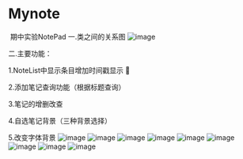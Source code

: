 # Mynote
 ​      期中实验NotePad
 一.类之间的关系图
 ![image](https://github.com/940275947/Mynote/blob/master/app/image/image1.png)

二.主要功能：

1.NoteList中显示条目增加时间戳显示  

2.添加笔记查询功能（根据标题查询）

3.笔记的增删改查

4.自选笔记背景（三种背景选择）

5.改变字体背景
 ![image](https://github.com/940275947/Mynote/blob/master/app/image/image2.png)
  ![image](https://github.com/940275947/Mynote/blob/master/app/image/image3.png)
   ![image](https://github.com/940275947/Mynote/blob/master/app/image/image4.png)
    ![image](https://github.com/940275947/Mynote/blob/master/app/image/image5.png)
     ![image](https://github.com/940275947/Mynote/blob/master/app/image/image6.png)
      ![image](https://github.com/940275947/Mynote/blob/master/app/image/image7.png)
       ![image](https://github.com/940275947/Mynote/blob/master/app/image/image8.png)
            ![image](https://github.com/940275947/Mynote/blob/master/app/image/image9.png)
                   ![image](https://github.com/940275947/Mynote/blob/master/app/image/image10.png)
